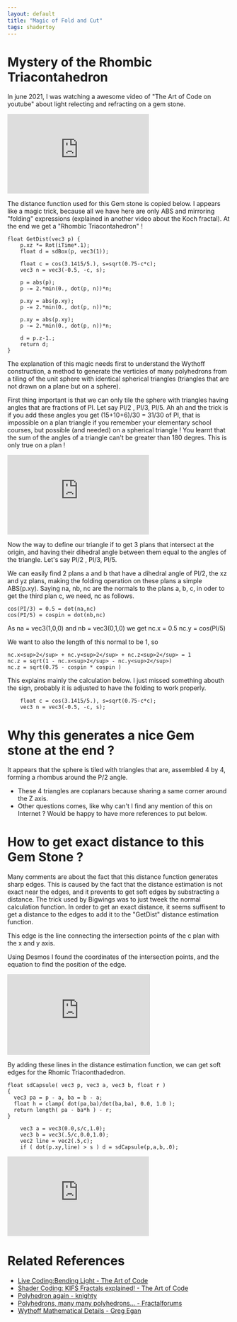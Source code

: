 ```yaml
---
layout: default
title: "Magic of Fold and Cut"
tags: shadertoy
---
```

# Mystery of the Rhombic Triacontahedron

In june 2021, I was watching a awesome video of "The Art of Code on youtube" about light relecting and refracting on a gem stone.  

<iframe width="320" height="180" frameborder="0" src="https://www.shadertoy.com/embed/sllGDN?gui=true&t=10&paused=true&muted=false" allowfullscreen></iframe>

The distance function used for this Gem stone is copied below. I appears like a magic trick, because all we have here are only ABS and mirroring "folding" expressions (explained in another video about the Koch fractal). At the end we get a "Rhombic Triacontahedron" !

```
float GetDist(vec3 p) {
    p.xz *= Rot(iTime*.1);
    float d = sdBox(p, vec3(1));
    
    float c = cos(3.1415/5.), s=sqrt(0.75-c*c);
    vec3 n = vec3(-0.5, -c, s);
    
    p = abs(p);
    p -= 2.*min(0., dot(p, n))*n;
    
    p.xy = abs(p.xy);
    p -= 2.*min(0., dot(p, n))*n;
    
    p.xy = abs(p.xy);
    p -= 2.*min(0., dot(p, n))*n;
    
    d = p.z-1.;
    return d;
}
```

The explanation of this magic needs first to understand the Wythoff construction, a method to generate the verticies of many polyhedrons from a tiling of the unit sphere with identical spherical triangles (triangles that are not drawn on a plane but on a sphere).

First thing important is that we can only tile the sphere with triangles having angles that are fractions of PI. Let say PI/2 , PI/3, PI/5. Ah ah and the trick is if you add these angles you get (15+10+6)/30 = 31/30 of PI, that is impossible on a plan triangle if you remember your elementary school courses, but possible (and needed) on a spherical triangle ! You learnt that the sum of the angles of a triangle can't be greater than 180 degres. This is only true on a plan !

<iframe width="320" height="180" frameborder="0" src="https://www.shadertoy.com/embed/NsdXRr?gui=true&t=10&paused=true&muted=false" allowfullscreen></iframe>

Now the way to define our triangle if to get 3 plans that intersect at the origin, and having their dihedral angle between them equal to the angles of the triangle. Let's say PI/2 , PI/3, PI/5.

We can easily find 2 plans a and b that have a dihedral angle of PI/2, the xz and yz plans, making the folding operation on these plans a simple ABS(p.xy). Saying na, nb, nc are the normals to the plans a, b, c, in oder to get the third plan c, we need, nc as follows.

```
cos(PI/3) = 0.5 = dot(na,nc)
cos(PI/5) = cospin = dot(nb,nc)
```

As na = vec3(1,0,0) and nb = vec3(0,1,0) we get
nc.x = 0.5
nc.y = cos(PI/5)

We want to also the length of this normal to be 1, so 

```
nc.x<sup>2</sup> + nc.y<sup>2</sup> + nc.z<sup>2</sup> = 1  
nc.z = sqrt(1 - nc.x<sup>2</sup> - nc.y<sup>2</sup>)  
nc.z = sqrt(0.75 - cospin * cospin )  
```

This explains mainly the calculation below. I just missed something abouth the sign, probably it is adjusted to have the folding to work properly.

```
    float c = cos(3.1415/5.), s=sqrt(0.75-c*c);
    vec3 n = vec3(-0.5, -c, s);
```

# Why this generates a nice Gem stone at the end ?

It appears that the sphere is tiled with triangles that are, assembled 4 by 4, forming a rhombus around the P/2 angle. 
- These 4 triangles are coplanars because sharing a same corner around the Z axis.
- Other questions comes, like why can't I find any mention of this on Internet ? Would be happy to have more references to put below.

# How to get exact distance to this Gem Stone ?

Many comments are about the fact that this distance function generates sharp edges.
This is caused by the fact that the distance estimation is not exact near the edges, and it prevents to get soft edges by substracting a distance. The trick used by Bigwings was to just tweek the normal calculation function.
In order to get an exact distance, it seems suffisent to get a distance to the edges to add it to the "GetDist" distance estimation function.

This edge is the line connecting the intersection points of the c plan with the x and y axis.

Using Desmos I found the coordinates of the intersection points, and the equation to find the position of the edge.

<iframe src="https://www.desmos.com/calculator/qb6yvprhv1?embed" width="320" height="180" style="border: 1px solid #ccc" frameborder=0></iframe>

By adding these lines in the distance estimation function, we can get soft edges for the Rhomic Triaconthadedron.

```
float sdCapsule( vec3 p, vec3 a, vec3 b, float r )
{
  vec3 pa = p - a, ba = b - a;
  float h = clamp( dot(pa,ba)/dot(ba,ba), 0.0, 1.0 );
  return length( pa - ba*h ) - r;
}
```

```
    vec3 a = vec3(0.0,s/c,1.0);
    vec3 b = vec3(.5/c,0.0,1.0);
    vec2 line = vec2(.5,c);
    if ( dot(p.xy,line) > s ) d = sdCapsule(p,a,b,.0); 
```

<iframe width="320" height="180" frameborder="0" src="https://www.shadertoy.com/embed/NstSzH?gui=true&t=10&paused=true&muted=false" allowfullscreen></iframe>

# Related References

- [Live Coding:Bending Light - The Art of Code](https://www.youtube.com/watch?v=NCpaaLkmXI8)
- [Shader Coding: KIFS Fractals explained! - The Art of Code](https://youtu.be/il_Qg9AqQkE)
- [Polyhedron again - knighty](https://www.shadertoy.com/view/XlX3zB)
- [Polyhedrons, many many polyhedrons... - Fractalforums](https://www.fractalforums.com/fragmentarium/solids-many-many-solids/30/)
- [Wythoff Mathematical Details - Greg Egan](http://www.gregegan.net/APPLETS/26/WythoffNotes.html)

